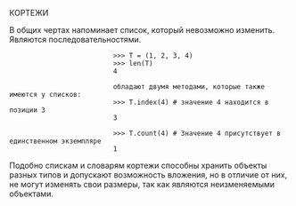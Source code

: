 КОРТЕЖИ

В общих чертах напоминает список, который невозможно изменить. Являются последовательностями.  

                              >>> T = (1, 2, 3, 4)  
                              >>> len(T)
                              4

                              обладают двумя методами, которые также имеются у списков:
                              >>> T.index(4) # значение 4 находится в позиции 3 
                              3  

                              >>> T.count(4) # Значение 4 присутствует в единственном экземпляре  
                              1

Подобно спискам и словарям кортежи способны хранить объекты разных типов и допускают возможность вложения, но в отличие от них, не могут изменять свои размеры, так как являются неизменяемыми объектами.  